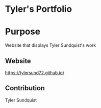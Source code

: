 # Tyler's Portfolio

# Purpose
Website that displays Tyler Sundquist's work

## Website
https://tylersund72.github.io/

## Contribution
Tyler Sundquist